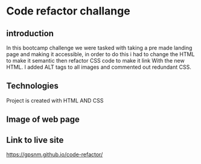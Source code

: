 # Code refactor challange 

## introduction
 In this bootcamp challenge we were tasked with taking a pre made landing page and making it accessible, 
 in order to do this i had to change the HTML to make it semantic then refactor CSS code to make it link 
 With the new HTML. I added ALT tags to all images and commented out redundant CSS.

## Technologies
Project is created with HTML AND CSS

## Image of web page

## Link to live site
https://gpsnm.github.io/code-refactor/
